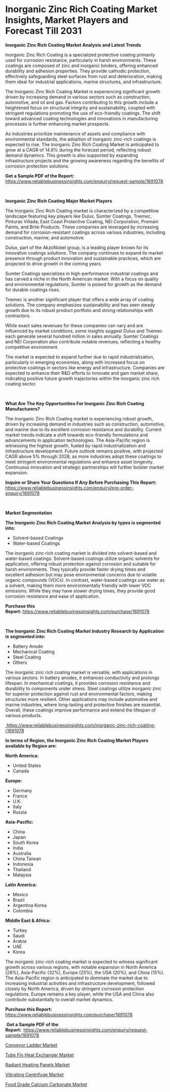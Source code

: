 <p><h1>Inorganic Zinc Rich Coating Market Insights, Market Players and Forecast Till 2031</h1></p><p><strong>Inorganic Zinc Rich Coating Market Analysis and Latest Trends</strong></p>
<p><p>Inorganic Zinc Rich Coating is a specialized protective coating primarily used for corrosion resistance, particularly in harsh environments. These coatings are composed of zinc and inorganic binders, offering enhanced durability and adhesion properties. They provide cathodic protection, effectively safeguarding steel surfaces from rust and deterioration, making them ideal for industrial applications, marine structures, and infrastructure.</p><p>The Inorganic Zinc Rich Coating Market is experiencing significant growth driven by increasing demand in various sectors such as construction, automotive, and oil and gas. Factors contributing to this growth include a heightened focus on structural integrity and sustainability, coupled with stringent regulations promoting the use of eco-friendly coatings. The shift toward advanced coating technologies and innovations in manufacturing processes is further enhancing market prospects.</p><p>As industries prioritize maintenance of assets and compliance with environmental standards, the adoption of inorganic zinc-rich coatings is expected to rise. The Inorganic Zinc Rich Coating Market is anticipated to grow at a CAGR of 14.9% during the forecast period, reflecting robust demand dynamics. This growth is also supported by expanding infrastructure projects and the growing awareness regarding the benefits of corrosion protection solutions.</p></p>
<p><strong>Get a Sample PDF of the Report:&nbsp;</strong> <a href="https://www.reliablebusinessinsights.com/enquiry/request-sample/1691078?utm_campaign=1138&utm_medium=2&utm_source=Github&utm_content=ia&utm_term=19102024&utm_id=inorganic-zinc-rich-coating">https://www.reliablebusinessinsights.com/enquiry/request-sample/1691078</a></p>
<p>&nbsp;</p>
<p><strong>Inorganic Zinc Rich Coating Major Market Players</strong></p>
<p><p>The Inorganic Zinc Rich Coating market is characterized by a competitive landscape featuring key players like Dulux, Sumter Coatings, Tnemec, Pinturas Villada, East Coast Protective Coating, NEI Corporation, Promain Paints, and Brite Products. These companies are leveraged by increasing demand for corrosion-resistant coatings across various industries, including construction, marine, and automotive.</p><p>Dulux, part of the AkzoNobel group, is a leading player known for its innovative coatings solutions. The company continues to expand its market presence through product innovation and sustainable practices, which are projected to drive growth in the coming years.</p><p>Sumter Coatings specializes in high-performance industrial coatings and has carved a niche in the North American market. With a focus on quality and environmental regulations, Sumter is poised for growth as the demand for durable coatings rises.</p><p>Tnemec is another significant player that offers a wide array of coating solutions. The company emphasizes sustainability and has seen steady growth due to its robust product portfolio and strong relationships with contractors.</p><p>While exact sales revenues for these companies can vary and are influenced by market conditions, some insights suggest Dulux and Tnemec each generate several hundred million in sales annually. Sumter Coatings and NEI Corporation also contribute notable revenues, reflecting a healthy competitive environment.</p><p>The market is expected to expand further due to rapid industrialization, particularly in emerging economies, along with increased focus on protective coatings in sectors like energy and infrastructure. Companies are expected to enhance their R&D efforts to innovate and gain market share, indicating positive future growth trajectories within the inorganic zinc rich coating sector.</p></p>
<p>&nbsp;</p>
<p><strong>What Are The Key Opportunities For Inorganic Zinc Rich Coating Manufacturers?</strong></p>
<p><p>The Inorganic Zinc Rich Coating market is experiencing robust growth, driven by increasing demand in industries such as construction, automotive, and marine due to its excellent corrosion resistance and durability. Current market trends indicate a shift towards eco-friendly formulations and advancements in application technologies. The Asia-Pacific region is witnessing the highest growth, fueled by rapid industrialization and infrastructure development. Future outlook remains positive, with projected CAGR above 5% through 2028, as more industries adopt these coatings to meet stringent environmental regulations and enhance asset longevity. Continuous innovation and strategic partnerships will further bolster market expansion.</p></p>
<p><strong>Inquire or Share Your Questions If Any Before Purchasing This Report:</strong> <a href="https://www.reliablebusinessinsights.com/enquiry/pre-order-enquiry/1691078?utm_campaign=1138&utm_medium=2&utm_source=Github&utm_content=ia&utm_term=19102024&utm_id=inorganic-zinc-rich-coating">https://www.reliablebusinessinsights.com/enquiry/pre-order-enquiry/1691078</a></p>
<p>&nbsp;</p>
<p><strong>Market Segmentation</strong></p>
<p><strong>The Inorganic Zinc Rich Coating Market Analysis by types is segmented into:</strong></p>
<p><ul><li>Solvent-based Coatings</li><li>Water-based Coatings</li></ul></p>
<p><p>The inorganic zinc rich coating market is divided into solvent-based and water-based coatings. Solvent-based coatings utilize organic solvents for application, offering robust protection against corrosion and suitable for harsh environments. They typically provide faster drying times and excellent adhesion but may pose environmental concerns due to volatile organic compounds (VOCs). In contrast, water-based coatings use water as a solvent, making them more environmentally friendly with lower VOC emissions. While they may have slower drying times, they provide good corrosion resistance and ease of application.</p></p>
<p><strong>Purchase this Report:&nbsp;</strong><a href="https://www.reliablebusinessinsights.com/purchase/1691078?utm_campaign=1138&utm_medium=2&utm_source=Github&utm_content=ia&utm_term=19102024&utm_id=inorganic-zinc-rich-coating">https://www.reliablebusinessinsights.com/purchase/1691078</a></p>
<p>&nbsp;</p>
<p><strong>The Inorganic Zinc Rich Coating Market Industry Research by Application is segmented into:</strong></p>
<p><ul><li>Battery Anode</li><li>Mechanical Coating</li><li>Steel Coating</li><li>Others</li></ul></p>
<p><p>The inorganic zinc rich coating market is versatile, with applications in various sectors. In battery anodes, it enhances conductivity and prolongs lifespan. In mechanical coatings, it provides corrosion resistance and durability to components under stress. Steel coatings utilize inorganic zinc for superior protection against rust and environmental factors, making structures more resilient. Other applications may include automotive and marine industries, where long-lasting and protective finishes are essential. Overall, these coatings improve performance and extend the lifespan of various products.</p></p>
<p><a href="https://www.reliablebusinessinsights.com/inorganic-zinc-rich-coating-r1691078?utm_campaign=1138&utm_medium=2&utm_source=Github&utm_content=ia&utm_term=19102024&utm_id=inorganic-zinc-rich-coating">&nbsp;https://www.reliablebusinessinsights.com/inorganic-zinc-rich-coating-r1691078</a></p>
<p><strong>In terms of Region, the Inorganic Zinc Rich Coating Market Players available by Region are:</strong></p>
<p>
    <p> <strong> North America: </strong>
        <ul>
            <li>United States</li>
            <li>Canada</li>
        </ul>
        </p> 
    <p> <strong> Europe: </strong>
        <ul>
            <li>Germany</li>
            <li>France</li>
            <li>U.K.</li>
            <li>Italy</li>
            <li>Russia</li>
        </ul>
        </p> 
    <p> <strong> Asia-Pacific: </strong>
        <ul>
            <li>China</li>
            <li>Japan</li>
            <li>South Korea</li>
            <li>India</li>
            <li>Australia</li>
            <li>China Taiwan</li>
            <li>Indonesia</li>
            <li>Thailand</li>
            <li>Malaysia</li>
        </ul>
        </p> 
    <p> <strong> Latin America: </strong>
        <ul>
            <li>Mexico</li>
            <li>Brazil</li>
            <li>Argentina Korea</li>
            <li>Colombia</li>
        </ul>
        </p> 
    <p> <strong> Middle East & Africa: </strong>
        <ul>
            <li>Turkey</li>
            <li>Saudi</li>
            <li>Arabia</li>
            <li>UAE</li>
            <li>Korea</li>
        </ul>
    </p>
    </p>
<p><p>The inorganic zinc-rich coating market is expected to witness significant growth across various regions, with notable expansion in North America (28%), Asia-Pacific (32%), Europe (25%), the USA (20%), and China (15%). The Asia-Pacific region is anticipated to dominate the market due to increasing industrial activities and infrastructure development, followed closely by North America, driven by stringent corrosion protection regulations. Europe remains a key player, while the USA and China also contribute substantially to overall market dynamics.</p></p>
<p><strong>Purchase this Report: </strong><a href="https://www.reliablebusinessinsights.com/purchase/1691078?utm_campaign=1138&utm_medium=2&utm_source=Github&utm_content=ia&utm_term=19102024&utm_id=inorganic-zinc-rich-coating">https://www.reliablebusinessinsights.com/purchase/1691078</a></p>
<p>&nbsp;<strong>Get a Sample PDF of the Report:&nbsp;&nbsp;</strong><a href="https://www.reliablebusinessinsights.com/enquiry/request-sample/1691078?utm_campaign=1138&utm_medium=2&utm_source=Github&utm_content=ia&utm_term=19102024&utm_id=inorganic-zinc-rich-coating">https://www.reliablebusinessinsights.com/enquiry/request-sample/1691078</a></p>
<p><strong></strong></p>
<p><p><a href="https://issuu.com/reportprime-2/docs/conveyor-ladder-market-size-2030.pp_5927adc8b972c5?utm_campaign=1138&utm_medium=2&utm_source=Github&utm_content=ia&utm_term=19102024&utm_id=inorganic-zinc-rich-coating">Conveyor Ladder Market</a></p><p><a href="https://www.linkedin.com/pulse/global-tube-fin-heat-exchanger-market-trends-insights-growth-t8hqe?utm_campaign=1138&utm_medium=2&utm_source=Github&utm_content=ia&utm_term=19102024&utm_id=inorganic-zinc-rich-coating">Tube Fin Heat Exchanger Market</a></p><p><a href="https://github.com/mynearvphamillwd7/Market-Research-Report-List-1/blob/main/radiant-heating-panels-market.md?utm_campaign=1138&utm_medium=2&utm_source=Github&utm_content=ia&utm_term=19102024&utm_id=inorganic-zinc-rich-coating">Radiant Heating Panels Market</a></p><p><a href="https://issuu.com/reportprime-2/docs/vibrating-centrifuge-market-size-20_c92f06a7b51a0b?utm_campaign=1138&utm_medium=2&utm_source=Github&utm_content=ia&utm_term=19102024&utm_id=inorganic-zinc-rich-coating">Vibrating Centrifuge Market</a></p><p><a href="https://github.com/khloet8sawender/Market-Research-Report-List-1/blob/main/food-grade-calcium-carbonate-market.md?utm_campaign=1138&utm_medium=2&utm_source=Github&utm_content=ia&utm_term=19102024&utm_id=inorganic-zinc-rich-coating">Food Grade Calcium Carbonate Market</a></p></p>